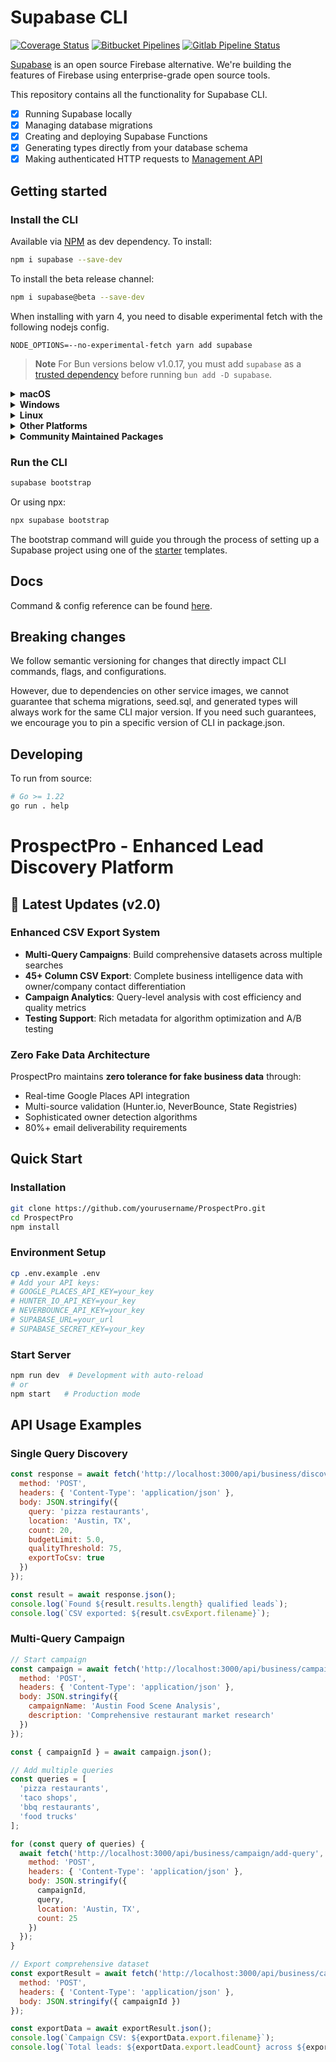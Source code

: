 # Supabase CLI

[![Coverage Status](https://coveralls.io/repos/github/supabase/cli/badge.svg?branch=main)](https://coveralls.io/github/supabase/cli?branch=main) [![Bitbucket Pipelines](https://img.shields.io/bitbucket/pipelines/supabase-cli/setup-cli/master?style=flat-square&label=Bitbucket%20Canary)](https://bitbucket.org/supabase-cli/setup-cli/pipelines) [![Gitlab Pipeline Status](https://img.shields.io/gitlab/pipeline-status/sweatybridge%2Fsetup-cli?label=Gitlab%20Canary)
](https://gitlab.com/sweatybridge/setup-cli/-/pipelines)

[Supabase](https://supabase.io) is an open source Firebase alternative. We're building the features of Firebase using enterprise-grade open source tools.

This repository contains all the functionality for Supabase CLI.

- [x] Running Supabase locally
- [x] Managing database migrations
- [x] Creating and deploying Supabase Functions
- [x] Generating types directly from your database schema
- [x] Making authenticated HTTP requests to [Management API](https://supabase.com/docs/reference/api/introduction)

## Getting started

### Install the CLI

Available via [NPM](https://www.npmjs.com) as dev dependency. To install:

```bash
npm i supabase --save-dev
```

To install the beta release channel:

```bash
npm i supabase@beta --save-dev
```

When installing with yarn 4, you need to disable experimental fetch with the following nodejs config.

```
NODE_OPTIONS=--no-experimental-fetch yarn add supabase
```

> **Note**
> For Bun versions below v1.0.17, you must add `supabase` as a [trusted dependency](https://bun.sh/guides/install/trusted) before running `bun add -D supabase`.

<details>
  <summary><b>macOS</b></summary>

Available via [Homebrew](https://brew.sh). To install:

```sh
brew install supabase/tap/supabase
```

To install the beta release channel:

```sh
brew install supabase/tap/supabase-beta
brew link --overwrite supabase-beta
```

To upgrade:

```sh
brew upgrade supabase
```

</details>

<details>
  <summary><b>Windows</b></summary>

Available via [Scoop](https://scoop.sh). To install:

```powershell
scoop bucket add supabase https://github.com/supabase/scoop-bucket.git
scoop install supabase
```

To upgrade:

```powershell
scoop update supabase
```

</details>

<details>
  <summary><b>Linux</b></summary>

Available via [Homebrew](https://brew.sh) and Linux packages.

#### via Homebrew

To install:

```sh
brew install supabase/tap/supabase
```

To upgrade:

```sh
brew upgrade supabase
```

#### via Linux packages

Linux packages are provided in [Releases](https://github.com/supabase/cli/releases). To install, download the `.apk`/`.deb`/`.rpm`/`.pkg.tar.zst` file depending on your package manager and run the respective commands.

```sh
sudo apk add --allow-untrusted <...>.apk
```

```sh
sudo dpkg -i <...>.deb
```

```sh
sudo rpm -i <...>.rpm
```

```sh
sudo pacman -U <...>.pkg.tar.zst
```

</details>

<details>
  <summary><b>Other Platforms</b></summary>

You can also install the CLI via [go modules](https://go.dev/ref/mod#go-install) without the help of package managers.

```sh
go install github.com/supabase/cli@latest
```

Add a symlink to the binary in `$PATH` for easier access:

```sh
ln -s "$(go env GOPATH)/bin/cli" /usr/bin/supabase
```

This works on other non-standard Linux distros.

</details>

<details>
  <summary><b>Community Maintained Packages</b></summary>

Available via [pkgx](https://pkgx.sh/). Package script [here](https://github.com/pkgxdev/pantry/blob/main/projects/supabase.com/cli/package.yml).
To install in your working directory:

```bash
pkgx install supabase
```

Available via [Nixpkgs](https://nixos.org/). Package script [here](https://github.com/NixOS/nixpkgs/blob/master/pkgs/development/tools/supabase-cli/default.nix).

</details>

### Run the CLI

```bash
supabase bootstrap
```

Or using npx:

```bash
npx supabase bootstrap
```

The bootstrap command will guide you through the process of setting up a Supabase project using one of the [starter](https://github.com/supabase-community/supabase-samples/blob/main/samples.json) templates.

## Docs

Command & config reference can be found [here](https://supabase.com/docs/reference/cli/about).

## Breaking changes

We follow semantic versioning for changes that directly impact CLI commands, flags, and configurations.

However, due to dependencies on other service images, we cannot guarantee that schema migrations, seed.sql, and generated types will always work for the same CLI major version. If you need such guarantees, we encourage you to pin a specific version of CLI in package.json.

## Developing

To run from source:

```sh
# Go >= 1.22
go run . help
```

# ProspectPro - Enhanced Lead Discovery Platform

## 🚀 Latest Updates (v2.0)

### Enhanced CSV Export System
- **Multi-Query Campaigns**: Build comprehensive datasets across multiple searches
- **45+ Column CSV Export**: Complete business intelligence data with owner/company contact differentiation
- **Campaign Analytics**: Query-level analysis with cost efficiency and quality metrics
- **Testing Support**: Rich metadata for algorithm optimization and A/B testing

### Zero Fake Data Architecture
ProspectPro maintains **zero tolerance for fake business data** through:
- Real-time Google Places API integration
- Multi-source validation (Hunter.io, NeverBounce, State Registries)
- Sophisticated owner detection algorithms
- 80%+ email deliverability requirements

## Quick Start

### Installation
```bash
git clone https://github.com/yourusername/ProspectPro.git
cd ProspectPro
npm install
```

### Environment Setup
```bash
cp .env.example .env
# Add your API keys:
# GOOGLE_PLACES_API_KEY=your_key
# HUNTER_IO_API_KEY=your_key  
# NEVERBOUNCE_API_KEY=your_key
# SUPABASE_URL=your_url
# SUPABASE_SECRET_KEY=your_key
```

### Start Server
```bash
npm run dev  # Development with auto-reload
# or
npm start   # Production mode
```

## API Usage Examples

### Single Query Discovery
```javascript
const response = await fetch('http://localhost:3000/api/business/discover', {
  method: 'POST',
  headers: { 'Content-Type': 'application/json' },
  body: JSON.stringify({
    query: 'pizza restaurants',
    location: 'Austin, TX',
    count: 20,
    budgetLimit: 5.0,
    qualityThreshold: 75,
    exportToCsv: true
  })
});

const result = await response.json();
console.log(`Found ${result.results.length} qualified leads`);
console.log(`CSV exported: ${result.csvExport.filename}`);
```

### Multi-Query Campaign
```javascript
// Start campaign
const campaign = await fetch('http://localhost:3000/api/business/campaign/start', {
  method: 'POST',
  headers: { 'Content-Type': 'application/json' },
  body: JSON.stringify({
    campaignName: 'Austin Food Scene Analysis',
    description: 'Comprehensive restaurant market research'
  })
});

const { campaignId } = await campaign.json();

// Add multiple queries
const queries = [
  'pizza restaurants',
  'taco shops', 
  'bbq restaurants',
  'food trucks'
];

for (const query of queries) {
  await fetch('http://localhost:3000/api/business/campaign/add-query', {
    method: 'POST',
    headers: { 'Content-Type': 'application/json' },
    body: JSON.stringify({
      campaignId,
      query,
      location: 'Austin, TX',
      count: 25
    })
  });
}

// Export comprehensive dataset
const exportResult = await fetch('http://localhost:3000/api/business/campaign/export', {
  method: 'POST', 
  headers: { 'Content-Type': 'application/json' },
  body: JSON.stringify({ campaignId })
});

const exportData = await exportResult.json();
console.log(`Campaign CSV: ${exportData.export.filename}`);
console.log(`Total leads: ${exportData.export.leadCount} across ${exportData.export.queryCount} queries`);
```

